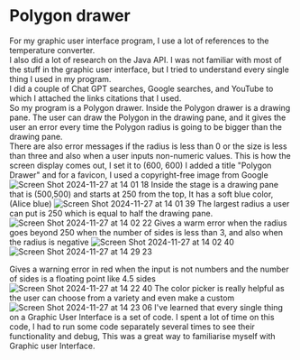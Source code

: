 # Polygon drawer
For my graphic user interface program, I use a lot of references to the temperature converter. <br/>I also did a lot of research on the Java API. I was not familiar with most of the stuff in the graphic user interface, but I tried to understand every single thing I used in my program. <br/>I did  a couple of  Chat GPT searches, Google searches, and YouTube to which I attached the links citations that I used. <br/>So my program is a Polygon drawer. Inside the Polygon drawer is a drawing pane. The user can draw the Polygon in the drawing pane, and it gives the user an error every time the Polygon radius is going to be bigger than the drawing pane.<br/> There are also error messages if the radius is less than 0 or the size is less than three and also when a user inputs non-numeric values.
This is how the screen display comes out, I set it to (600, 600)
I added a title "Polygon Drawer" and for a favicon, I used a copyright-free image from Google
![Screen Shot 2024-11-27 at 14 01 18](https://github.com/user-attachments/assets/149ef93d-89f1-4e54-83d8-32eb3997f375)
Inside the stage is a drawing pane that is (500,500) and starts at 250 from the top, It has a soft blue color, (Alice blue)
![Screen Shot 2024-11-27 at 14 01 39](https://github.com/user-attachments/assets/9f858b44-7ec0-4bb6-a6bb-1786deafe812)
The largest radius a user can put is 250 which is equal to half the drawing pane.
![Screen Shot 2024-11-27 at 14 02 22](https://github.com/user-attachments/assets/6fc89361-d397-483c-ba55-1ad462bed84f)
Gives a warm error when the radius goes beyond 250 when the number of sides is less than 3, and also when the radius is negative
![Screen Shot 2024-11-27 at 14 02 40](https://github.com/user-attachments/assets/83a5c791-af55-4bc8-a188-f47545cc2f06)
![Screen Shot 2024-11-27 at 14 29 23](https://github.com/user-attachments/assets/da51d182-a758-4bc8-92ff-a287a350b7bc)

Gives a warning error in red when the input is not numbers and the number of sides is a floating point like 4.5 sides
![Screen Shot 2024-11-27 at 14 22 40](https://github.com/user-attachments/assets/18537247-7dc8-498a-a2c8-4fba14202e25)
The color picker is really helpful as the user can choose from a variety and even make a custom
![Screen Shot 2024-11-27 at 14 23 06](https://github.com/user-attachments/assets/aa960420-8a02-4ffb-bfc8-d78c56b2047d)
I've learned that every single thing on a Graphic User Interface is a set of code. I spent a lot of time on this code, I had to run some code separately several times to see their functionality and debug, This was a great way to familiarise myself with Graphic user Interface.

